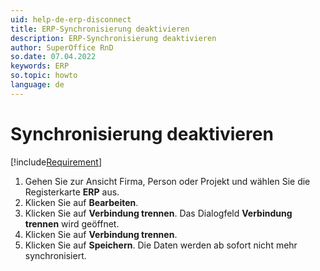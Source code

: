 ```yaml
---
uid: help-de-erp-disconnect
title: ERP-Synchronisierung deaktivieren
description: ERP-Synchronisierung deaktivieren
author: SuperOffice RnD
so.date: 07.04.2022
keywords: ERP
so.topic: howto
language: de
---
```


# Synchronisierung deaktivieren

[!include[Requirement](includes/req-integration-server.md)]

1. Gehen Sie zur Ansicht Firma, Person oder Projekt und wählen Sie die Registerkarte **ERP** aus.
1. Klicken Sie auf **Bearbeiten**.
1. Klicken Sie auf **Verbindung trennen**. Das Dialogfeld **Verbindung trennen** wird geöffnet.
1. Klicken Sie auf **Verbindung trennen**.
1. Klicken Sie auf **Speichern**. Die Daten werden ab sofort nicht mehr synchronisiert.
